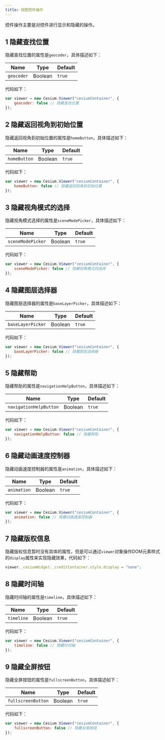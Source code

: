 ```yaml
---
title: 视图控件操作
---
```


控件操作主要是对控件进行显示和隐藏的操作。

## 1 隐藏查找位置

隐藏查找位置的属性是`geocoder`，具体描述如下：

| Name       | Type    | Default |
| ---------- | ------- | ------- |
| `geocoder` | Boolean | `true`  |

代码如下：

```javascript
var viewer = new Cesium.Viewer("cesiumContainer", {
	geocoder: false // 隐藏查找位置
});
```

## 2 隐藏返回视角到初始位置

隐藏返回视角到初始位置的属性是`homeButton`，具体描述如下：

| Name         | Type    | Default |
| ------------ | ------- | ------- |
| `homeButton` | Boolean | `true`  |

代码如下：

```javascript
var viewer = new Cesium.Viewer("cesiumContainer", {
    homeButton: false // 隐藏返回视角到初始位置
});
```

## 3 隐藏视角模式的选择

隐藏视角模式选择的属性是`sceneModePicker`，具体描述如下：

| Name              | Type    | Default |
| ----------------- | ------- | ------- |
| `sceneModePicker` | Boolean | `true`  |

代码如下：

```javascript
var viewer = new Cesium.Viewer("cesiumContainer", {
	sceneModePicker: false // 隐藏视角模式的选择
});
```

## 4 隐藏图层选择器

隐藏图层选择器的属性是`baseLayerPicker`，具体描述如下：

| Name              | Type    | Default |
| ----------------- | ------- | ------- |
| `baseLayerPicker` | Boolean | `true`  |

代码如下：

```javascript
var viewer = new Cesium.Viewer("cesiumContainer", {
	baseLayerPicker: false // 隐藏图层选择器
});
```

## 5 隐藏帮助

隐藏帮助的属性是`navigationHelpButton`，具体描述如下：

| Name                       | Type    | Default |
| -------------------------- | ------- | ------- |
| `navigationHelpButton` | Boolean | `true`  |

代码如下：

```javascript
var viewer = new Cesium.Viewer("cesiumContainer", {
	navigationHelpButton: false // 隐藏帮助
});
```

## 6 隐藏动画速度控制器

隐藏动画速度控制器的属性是`animation`，具体描述如下：

| Name        | Type    | Default |
| ----------- | ------- | ------- |
| `animation` | Boolean | `true`  |

代码如下：

```javascript
var viewer = new Cesium.Viewer("cesiumContainer", {
	animation: false // 隐藏动画速度控制器
});
```

## 7 隐藏版权信息

隐藏版权信息暂时没有具体的属性，但是可以通过`viewer`对象操作DOM元素样式的`display`属性来实现隐藏效果，代码如下：

```javascript
viewer._cesiumWidget._creditContainer.style.display = "none";
```

## 8 隐藏时间轴

隐藏时间轴的属性是`timeline`，具体描述如下：

| Name       | Type    | Default |
| ---------- | ------- | ------- |
| `timeline` | Boolean | `true`  |

代码如下：

```javascript
var viewer = new Cesium.Viewer("cesiumContainer", {
	timeline: false // 隐藏时间轴
});
```

## 9 隐藏全屏按钮

隐藏全屏按钮的属性是`fullscreenButton`，具体描述如下：

| Name               | Type    | Default |
| ------------------ | ------- | ------- |
| `fullscreenButton` | Boolean | `true`  |

代码如下：

```javascript
var viewer = new Cesium.Viewer("cesiumContainer", {
	fullscreenButton: false // 隐藏全屏按钮
});
```